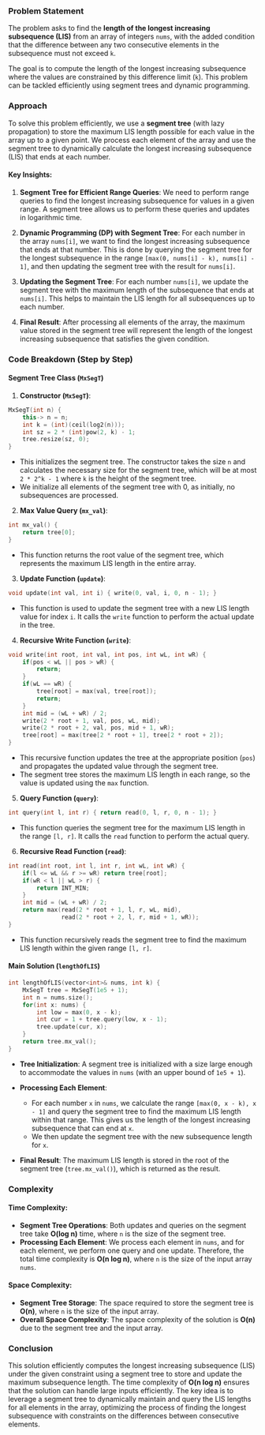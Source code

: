 ### Problem Statement

The problem asks to find the **length of the longest increasing subsequence (LIS)** from an array of integers `nums`, with the added condition that the difference between any two consecutive elements in the subsequence must not exceed `k`. 

The goal is to compute the length of the longest increasing subsequence where the values are constrained by this difference limit (`k`). This problem can be tackled efficiently using segment trees and dynamic programming.

### Approach

To solve this problem efficiently, we use a **segment tree** (with lazy propagation) to store the maximum LIS length possible for each value in the array up to a given point. We process each element of the array and use the segment tree to dynamically calculate the longest increasing subsequence (LIS) that ends at each number.

#### Key Insights:

1. **Segment Tree for Efficient Range Queries**: We need to perform range queries to find the longest increasing subsequence for values in a given range. A segment tree allows us to perform these queries and updates in logarithmic time.

2. **Dynamic Programming (DP) with Segment Tree**: For each number in the array `nums[i]`, we want to find the longest increasing subsequence that ends at that number. This is done by querying the segment tree for the longest subsequence in the range `[max(0, nums[i] - k), nums[i] - 1]`, and then updating the segment tree with the result for `nums[i]`.

3. **Updating the Segment Tree**: For each number `nums[i]`, we update the segment tree with the maximum length of the subsequence that ends at `nums[i]`. This helps to maintain the LIS length for all subsequences up to each number.

4. **Final Result**: After processing all elements of the array, the maximum value stored in the segment tree will represent the length of the longest increasing subsequence that satisfies the given condition.

### Code Breakdown (Step by Step)

#### Segment Tree Class (`MxSegT`)

1. **Constructor (`MxSegT`)**: 

```cpp
MxSegT(int n) {
    this-> n = n;
    int k = (int)(ceil(log2(n)));
    int sz = 2 * (int)pow(2, k) - 1;
    tree.resize(sz, 0);
}
```

- This initializes the segment tree. The constructor takes the size `n` and calculates the necessary size for the segment tree, which will be at most `2 * 2^k - 1` where `k` is the height of the segment tree.
- We initialize all elements of the segment tree with 0, as initially, no subsequences are processed.

2. **Max Value Query (`mx_val`)**:

```cpp
int mx_val() {
    return tree[0];
}
```

- This function returns the root value of the segment tree, which represents the maximum LIS length in the entire array.

3. **Update Function (`update`)**:

```cpp
void update(int val, int i) { write(0, val, i, 0, n - 1); }
```

- This function is used to update the segment tree with a new LIS length value for index `i`. It calls the `write` function to perform the actual update in the tree.

4. **Recursive Write Function (`write`)**:

```cpp
void write(int root, int val, int pos, int wL, int wR) {
    if(pos < wL || pos > wR) {
        return;
    }
    if(wL == wR) {
        tree[root] = max(val, tree[root]);
        return;
    }
    int mid = (wL + wR) / 2;
    write(2 * root + 1, val, pos, wL, mid);
    write(2 * root + 2, val, pos, mid + 1, wR);
    tree[root] = max(tree[2 * root + 1], tree[2 * root + 2]);
}
```

- This recursive function updates the tree at the appropriate position (`pos`) and propagates the updated value through the segment tree.
- The segment tree stores the maximum LIS length in each range, so the value is updated using the `max` function.
  
5. **Query Function (`query`)**:

```cpp
int query(int l, int r) { return read(0, l, r, 0, n - 1); }
```

- This function queries the segment tree for the maximum LIS length in the range `[l, r]`. It calls the `read` function to perform the actual query.

6. **Recursive Read Function (`read`)**:

```cpp
int read(int root, int l, int r, int wL, int wR) {
    if(l <= wL && r >= wR) return tree[root];
    if(wR < l || wL > r) {
        return INT_MIN;
    }
    int mid = (wL + wR) / 2;
    return max(read(2 * root + 1, l, r, wL, mid),
               read(2 * root + 2, l, r, mid + 1, wR));
}
```

- This function recursively reads the segment tree to find the maximum LIS length within the given range `[l, r]`.

#### Main Solution (`lengthOfLIS`)

```cpp
int lengthOfLIS(vector<int>& nums, int k) {
    MxSegT tree = MxSegT(1e5 + 1);
    int n = nums.size();
    for(int x: nums) {
        int low = max(0, x - k);
        int cur = 1 + tree.query(low, x - 1);
        tree.update(cur, x);
    }
    return tree.mx_val();
}
```

- **Tree Initialization**: A segment tree is initialized with a size large enough to accommodate the values in `nums` (with an upper bound of `1e5 + 1`).
  
- **Processing Each Element**:
  - For each number `x` in `nums`, we calculate the range `[max(0, x - k), x - 1]` and query the segment tree to find the maximum LIS length within that range. This gives us the length of the longest increasing subsequence that can end at `x`.
  - We then update the segment tree with the new subsequence length for `x`.

- **Final Result**: The maximum LIS length is stored in the root of the segment tree (`tree.mx_val()`), which is returned as the result.

### Complexity

#### Time Complexity:
- **Segment Tree Operations**: Both updates and queries on the segment tree take **O(log n)** time, where `n` is the size of the segment tree.
- **Processing Each Element**: We process each element in `nums`, and for each element, we perform one query and one update. Therefore, the total time complexity is **O(n log n)**, where `n` is the size of the input array `nums`.

#### Space Complexity:
- **Segment Tree Storage**: The space required to store the segment tree is **O(n)**, where `n` is the size of the input array.
- **Overall Space Complexity**: The space complexity of the solution is **O(n)** due to the segment tree and the input array.

### Conclusion

This solution efficiently computes the longest increasing subsequence (LIS) under the given constraint using a segment tree to store and update the maximum subsequence length. The time complexity of **O(n log n)** ensures that the solution can handle large inputs efficiently. The key idea is to leverage a segment tree to dynamically maintain and query the LIS lengths for all elements in the array, optimizing the process of finding the longest subsequence with constraints on the differences between consecutive elements.